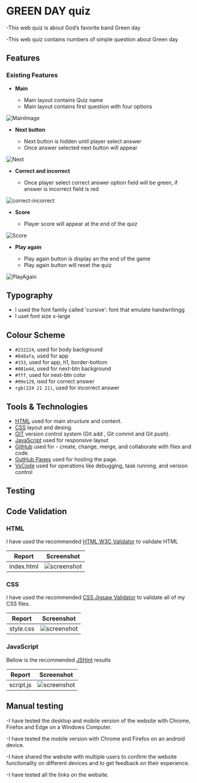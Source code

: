 # GREEN DAY quiz

   -This web quiz is about God’s favorite band Green day

   -This web quiz contains numbers of simple question about Green day

   

## Features

### Existing Features

- __Main__

   - Main layout contains Quiz name
   - Main layout contains first question with four options

![MainImage](assets/images/MainImage.png)

- __Next button__

  - Next button is hidden until player select answer
  - Once answer selected next button will appear

![Next](assets/images/Next.png)

- __Correct and incorrect__

  - Once player select correct answer option field will be green, if answer is incorrect field is red
 
![correct-incorrect](assets/images/correct-incorrect.png)

- __Score__

  - Player score will appear at the end of the quiz
 
![Score](assets/images/Score.png)

- __Play again__

   - Play again button is display an the end of the game
   - Play again button will reset the quiz
 
![PlayAgain](assets/images/PlayAgain.png)

## Typography 

   - I used the font family called 'cursive': font that emulate handwritingg
   - I uset font size x-large

## Colour Scheme
  
   - `#232224`, used for body background
   - `#848afa`, used for app
   - `#333`, used for app, h1, border-bottom
   - `#001e4d`, used for next-btn background
   - `#fff`, used for next-btn color
   - `#99e129`, ised for correct answer
   - `rgb(224 21 21)`, used for incorrect answer

## Tools & Technologies
- [HTML](https://en.wikipedia.org/wiki/HTML) used for main structure and content.
- [CSS](https://en.wikipedia.org/wiki/CSS) layout and desing.
- [GIT](https://git-scm.com) version control system (Git add , Git commit and Git push).
- [JavaScript](https://simple.wikipedia.org/wiki/JavaScript) used for responsive layout
- [GitHub](https://github.com) used for - create, change, merge, and collaborate with files and code.
- [GutHub Pages](https://pages.github.com) used for hosting the page.
- [VsCode](https://code.visualstudio.com/) used for operations like debugging, task running, and version control

## Testing

## Code Validation

### HTML

I have used the recommended [HTML W3C Validator](https://validator.w3.org/) to validate HTML

| Report | Screenshot |
| :---: | :---: |
| index.html | ![screenshot](assets/images/documentation/HTML-validator.png) |

### CSS

I have used the recommended [CSS Jigsaw Validator](https://jigsaw.w3.org/css-validator/) to validate all of my CSS files.

| Report | Screenshot |
| :---: | :---: |
| style.css | ![screenshot](assets/images/documentation/CSS-validator.png) |

### JavaScript

Bellow is the recommended [JSHint](https://jshint.com/) results

| Report | Screenshot |
| :---: | :---: |
| script.js | ![screenshot](assets/images/documentation/JSHint.png) |

## Manual testing

   -I have tested the desktop and mobile version of the website with Chrome, Firefox and Edge on a Windows Computer.
   
   -I have tested the mobile version with Chrome and Firefox on an android device.
   
   -I have shared the website with multiple users to confirm the website functionality on different devices and to get feedback on their experience.
   
   -I have tested all the links on the website.



   








   




    
   



 
 
